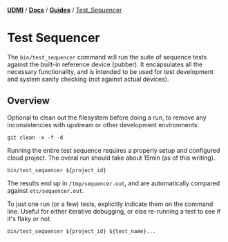 [**UDMI**](../../) / [**Docs**](../) / [**Guides**](./) / [Test_Sequencer](#)

# Test Sequencer

The `bin/test_sequencer` command will run the suite of sequence tests against the built-in reference
device (pubber). It encapsulates all the necessary functionality, and is intended to be used for
test development and system sanity checking (not against actual devices).

## Overview

Optional to clean out the filesystem before doing a run, to remove any inconsistencies with
upstream or other development environments:

`git clean -x -f -d`

Running the entire test sequence requires a properly setup and configured cloud project. The overal
run should take about 15min (as of this writing).

`bin/test_sequencer ${project_id}`

The results end up in `/tmp/sequencer.out`, and are automatically compared against `etc/sequencer.out`.

To just one run (or a few) tests, explicitly indicate them on the command line. Useful for either
iterative debugging, or else re-running a test to see if it's flaky or not.

`bin/test_sequencer ${project_id} ${test_name}...`




